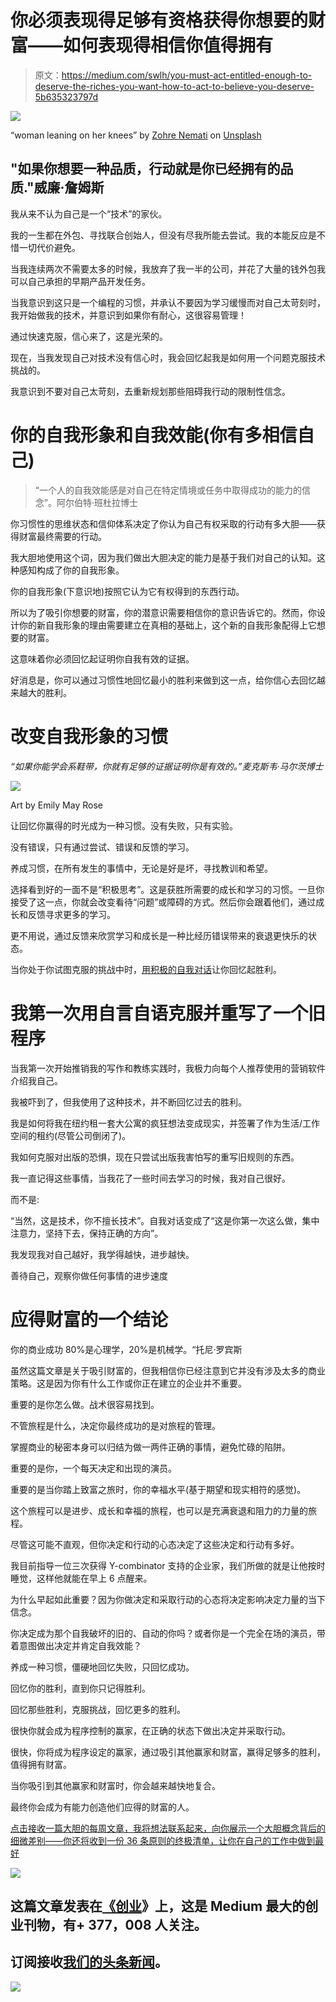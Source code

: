 # 你必须表现得足够有资格获得你想要的财富——如何表现得相信你值得拥有

> 原文：<https://medium.com/swlh/you-must-act-entitled-enough-to-deserve-the-riches-you-want-how-to-act-to-believe-you-deserve-5b635323797d>

![](img/71d72dcefa1c18f853f639edebfa9d6d.png)

“woman leaning on her knees” by [Zohre Nemati](https://unsplash.com/@zohre_nemati?utm_source=medium&utm_medium=referral) on [Unsplash](https://unsplash.com?utm_source=medium&utm_medium=referral)

## "如果你想要一种品质，行动就是你已经拥有的品质."威廉·詹姆斯

我从来不认为自己是一个“技术”的家伙。

我的一生都在外包、寻找联合创始人，但没有尽我所能去尝试。我的本能反应是不惜一切代价避免。

当我连续两次不需要太多的时候，我放弃了我一半的公司，并花了大量的钱外包我可以自己承担的早期产品开发任务。

当我意识到这只是一个编程的习惯，并承认不要因为学习缓慢而对自己太苛刻时，我开始做我的技术，并意识到如果你有耐心，这很容易管理！

通过快速克服，信心来了，这是光荣的。

现在，当我发现自己对技术没有信心时，我会回忆起我是如何用一个问题克服技术挑战的。

我意识到不要对自己太苛刻，去重新规划那些阻碍我行动的限制性信念。

# 你的自我形象和自我效能(你有多相信自己)

> “一个人的自我效能感是对自己在特定情境或任务中取得成功的能力的信念”。阿尔伯特·班杜拉博士

你习惯性的思维状态和信仰体系决定了你认为自己有权采取的行动有多大胆——获得财富最终需要的行动。

我大胆地使用这个词，因为我们做出大胆决定的能力是基于我们对自己的认知。这种感知构成了你的自我形象。

你的自我形象(下意识地)按照它认为它有权得到的东西行动。

所以为了吸引你想要的财富，你的潜意识需要相信你的意识告诉它的。然而，你设计你的新自我形象的理由需要建立在真相的基础上，这个新的自我形象配得上它想要的财富。

这意味着你必须回忆起证明你自我有效的证据。

好消息是，你可以通过习惯性地回忆最小的胜利来做到这一点，给你信心去回忆越来越大的胜利。

# 改变自我形象的习惯

*“如果你能学会系鞋带，你就有足够的证据证明你是有效的。”麦克斯韦·马尔茨博士*

![](img/c152a268173f2c1b7423ecb7a0153517.png)

Art by Emily May Rose

让回忆你赢得的时光成为一种习惯。没有失败，只有实验。

没有错误，只有通过尝试、错误和反馈的学习。

养成习惯，在所有发生的事情中，无论是好是坏，寻找教训和希望。

选择看到好的一面不是“积极思考”。这是获胜所需要的成长和学习的习惯。一旦你接受了这一点，你就会改变看待“问题”或障碍的方式。然后你会跟着他们，通过成长和反馈寻求更多的学习。

更不用说，通过反馈来欣赏学习和成长是一种比经历错误带来的衰退更快乐的状态。

当你处于你试图克服的挑战中时，[用积极的自我对话](/swlh/one-habit-to-turn-your-negative-self-talk-into-positive-growth-and-energy-529f5a35b4de)让你回忆起胜利。

# 我第一次用自言自语克服并重写了一个旧程序

当我第一次开始推销我的写作和教练实践时，我极力向每个人推荐使用的营销软件介绍我自己。

我被吓到了，但我使用了这种技术，并不断回忆过去的胜利。

我是如何将我在纽约租一套大公寓的疯狂想法变成现实，并签署了作为生活/工作空间的租约(尽管公司倒闭了)。

我如何克服对出版的恐惧，现在只尝试出版我害怕写的重写旧规则的东西。

我一直记得这些事情，当我花了一些时间去学习的时候，我对自己很好。

而不是:

“当然，这是技术，你不擅长技术”。自我对话变成了“这是你第一次这么做，集中注意力，坚持下去，保持正确的方向”。

我发现我对自己越好，我学得越快，进步越快。

善待自己，观察你做任何事情的进步速度

# 应得财富的一个结论

你的商业成功 80%是心理学，20%是机械学。“托尼·罗宾斯

虽然这篇文章是关于吸引财富的，但我相信你已经注意到它并没有涉及太多的商业策略。这是因为你有什么工作或你正在建立的企业并不重要。

重要的是你怎么做。战术很容易找到。

不管旅程是什么，决定你最终成功的是对旅程的管理。

掌握商业的秘密本身可以归结为做一两件正确的事情，避免忙碌的陷阱。

重要的是你，一个每天决定和出现的演员。

重要的是当你踏上致富之旅时，你的幸福水平(基于期望和现实相符的感觉)。

这个旅程可以是进步、成长和幸福的旅程，也可以是充满衰退和阻力的力量的旅程。

尽管这可能不直观，但你决定和行动的心态决定了这些决定和行动有多好。

我目前指导一位三次获得 Y-combinator 支持的企业家，我们所做的就是让他按时睡觉，这样他就能在早上 6 点醒来。

为什么早起如此重要？因为你做决定和采取行动的心态将决定影响决定力量的当下信念。

你决定成为那个自我破坏的旧的、自动的你吗？或者你是一个完全在场的演员，带着意图做出决定并肯定自我效能？

养成一种习惯，僵硬地回忆失败，只回忆成功。

回忆你的胜利，直到你只记得胜利。

回忆那些胜利，克服挑战，回忆更多的胜利。

很快你就会成为程序控制的赢家，在正确的状态下做出决定并采取行动。

很快，你将成为程序设定的赢家，通过吸引其他赢家和财富，赢得足够多的胜利，值得拥有财富。

当你吸引到其他赢家和财富时，你会越来越快地复合。

最终你会成为有能力创造他们应得的财富的人。

[点击接收一篇大胆的每周文章，我将想法联系起来，向你展示一个大胆概念背后的细微差别——你还将收到一份 36 条原则的终极清单，让你在自己的工作中做到最好](https://betreatedhowyouwanttobetreated.com/optin-main)

[![](img/308a8d84fb9b2fab43d66c117fcc4bb4.png)](https://medium.com/swlh)

## 这篇文章发表在[《创业](https://medium.com/swlh)》上，这是 Medium 最大的创业刊物，有+ 377，008 人关注。

## 订阅接收[我们的头条新闻](http://growthsupply.com/the-startup-newsletter/)。

[![](img/b0164736ea17a63403e660de5dedf91a.png)](https://medium.com/swlh)